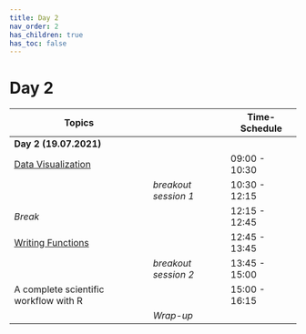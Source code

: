 ```yaml
---
title: Day 2
nav_order: 2
has_children: true
has_toc: false
---
```


# Day 2

| **Topics**                            |                                                | **Time-Schedule** |
|---------------------------------------|------------------------------------------------|-------------------|
| **Day 2 (19.07.2021)**                |                                                |                   |
| [Data Visualization](https://m-freitag.github.io/intro-r-polsci/Session4/)                    |                                                | 09:00 - 10:30     |
|                                       | *breakout session 1*                           | 10:30 - 12:15     |
| *Break*                               |                                                | 12:15 - 12:45     |
| [Writing Functions](https://m-freitag.github.io/intro-r-polsci/Session5/)    |                                                | 12:45 - 13:45     |
|                                       | *breakout session 2*                           | 13:45 - 15:00     |
| A complete scientific workflow with R |                                                | 15:00 - 16:15     |
|                                       | *Wrap-up*                                      |                   |